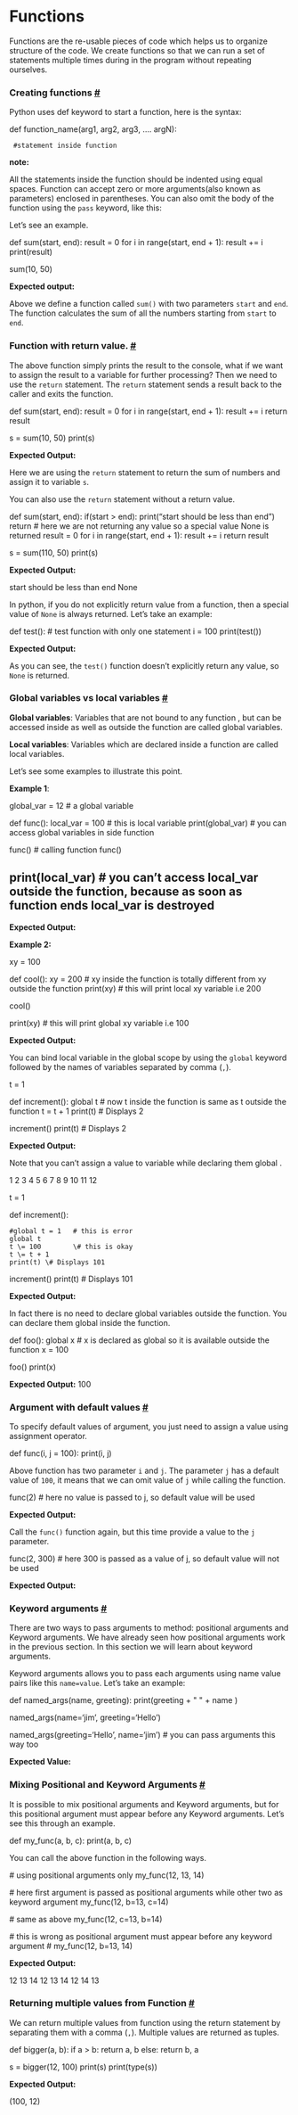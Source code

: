 Functions
=========

Functions are the re-usable pieces of code which helps us to organize structure of the code. We create functions so that we can run a set of statements multiple times during in the program without repeating ourselves.

### Creating functions [\#](https://thepythonguru.com/python-functions/#creating-functions)

Python uses def keyword to start a function, here is the syntax:

def function\_name(arg1, arg2, arg3, …. argN):

     #statement inside function

**note:**

All the statements inside the function should be indented using equal spaces. Function can accept zero or more arguments(also known as parameters) enclosed in parentheses. You can also omit the body of the function using the `pass` keyword, like this:

Let’s see an example.

def sum(start, end): result = 0 for i in range(start, end + 1): result += i print(result)

sum(10, 50)

**Expected output:**

Above we define a function called `sum()` with two parameters `start` and `end`. The function calculates the sum of all the numbers starting from `start` to `end`.

### Function with return value. [\#](https://thepythonguru.com/python-functions/#function-with-return-value)

The above function simply prints the result to the console, what if we want to assign the result to a variable for further processing? Then we need to use the `return` statement. The `return` statement sends a result back to the caller and exits the function.

def sum(start, end): result = 0 for i in range(start, end + 1): result += i return result

s = sum(10, 50) print(s)

**Expected Output:**

Here we are using the `return` statement to return the sum of numbers and assign it to variable `s`.

You can also use the `return` statement without a return value.

def sum(start, end): if(start &gt; end): print(“start should be less than end”) return \# here we are not returning any value so a special value None is returned result = 0 for i in range(start, end + 1): result += i return result

s = sum(110, 50) print(s)

**Expected Output:**

start should be less than end None

In python, if you do not explicitly return value from a function, then a special value of `None` is always returned. Let’s take an example:

def test(): \# test function with only one statement i = 100 print(test())

**Expected Output:**

As you can see, the `test()` function doesn’t explicitly return any value, so `None` is returned.

### Global variables vs local variables [\#](https://thepythonguru.com/python-functions/#global-variables-vs-local-variables)

**Global variables**: Variables that are not bound to any function , but can be accessed inside as well as outside the function are called global variables.

**Local variables**: Variables which are declared inside a function are called local variables.

Let’s see some examples to illustrate this point.

**Example 1**:

global\_var = 12 \# a global variable

def func(): local\_var = 100 \# this is local variable print(global\_var) \# you can access global variables in side function

func() \# calling function func()

print(local\_var) \# you can’t access local\_var outside the function, because as soon as function ends local\_var is destroyed
-------------------------------------------------------------------------------------------------------------------------------

**Expected Output:**

**Example 2:**

xy = 100

def cool(): xy = 200 \# xy inside the function is totally different from xy outside the function print(xy) \# this will print local xy variable i.e 200

cool()

print(xy) \# this will print global xy variable i.e 100

**Expected Output:**

You can bind local variable in the global scope by using the `global` keyword followed by the names of variables separated by comma (`,`).

t = 1

def increment(): global t \# now t inside the function is same as t outside the function t = t + 1 print(t) \# Displays 2

increment() print(t) \# Displays 2

**Expected Output:**

Note that you can’t assign a value to variable while declaring them global .

1 2 3 4 5 6 7 8 9 10 11 12

t = 1

def increment():

    #global t = 1   # this is error
    global t
    t \= 100        \# this is okay
    t \= t + 1
    print(t) \# Displays 101

increment() print(t) \# Displays 101

**Expected Output:**

In fact there is no need to declare global variables outside the function. You can declare them global inside the function.

def foo(): global x \# x is declared as global so it is available outside the function x = 100

foo() print(x)

**Expected Output:** 100

### Argument with default values [\#](https://thepythonguru.com/python-functions/#argument-with-default-values)

To specify default values of argument, you just need to assign a value using assignment operator.

def func(i, j = 100): print(i, j)

Above function has two parameter `i` and `j`. The parameter `j` has a default value of `100`, it means that we can omit value of `j` while calling the function.

func(2) \# here no value is passed to j, so default value will be used

**Expected Output:**

Call the `func()` function again, but this time provide a value to the `j` parameter.

func(2, 300) \# here 300 is passed as a value of j, so default value will not be used

**Expected Output:**

### Keyword arguments [\#](https://thepythonguru.com/python-functions/#keyword-arguments)

There are two ways to pass arguments to method: positional arguments and Keyword arguments. We have already seen how positional arguments work in the previous section. In this section we will learn about keyword arguments.

Keyword arguments allows you to pass each arguments using name value pairs like this `name=value`. Let’s take an example:

def named\_args(name, greeting): print(greeting + " " + name )

named\_args(name=‘jim’, greeting=‘Hello’)

named\_args(greeting=‘Hello’, name=‘jim’) \# you can pass arguments this way too

**Expected Value:**

### Mixing Positional and Keyword Arguments [\#](https://thepythonguru.com/python-functions/#mixing-positional-and-keyword-arguments)

It is possible to mix positional arguments and Keyword arguments, but for this positional argument must appear before any Keyword arguments. Let’s see this through an example.

def my\_func(a, b, c): print(a, b, c)

You can call the above function in the following ways.

\# using positional arguments only my\_func(12, 13, 14)

\# here first argument is passed as positional arguments while other two as keyword argument my\_func(12, b=13, c=14)

\# same as above my\_func(12, c=13, b=14)

\# this is wrong as positional argument must appear before any keyword argument \# my\_func(12, b=13, 14)

**Expected Output:**

12 13 14 12 13 14 12 14 13

### Returning multiple values from Function [\#](https://thepythonguru.com/python-functions/#returning-multiple-values-from-function)

We can return multiple values from function using the return statement by separating them with a comma (`,`). Multiple values are returned as tuples.

def bigger(a, b): if a &gt; b: return a, b else: return b, a

s = bigger(12, 100) print(s) print(type(s))

**Expected Output:**

(100, 12)
